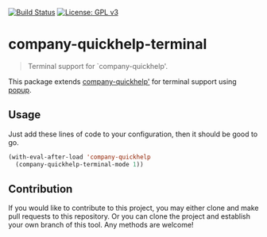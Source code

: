 [![Build Status](https://travis-ci.com/jcs090218/company-quickhelp-terminal.svg?branch=master)](https://travis-ci.com/jcs090218/company-quickhelp-terminal)
[![License: GPL v3](https://img.shields.io/badge/License-GPL%20v3-blue.svg)](https://www.gnu.org/licenses/gpl-3.0)


# company-quickhelp-terminal
> Terminal support for `company-quickhelp'.

This package extends [company-quickhelp'](https://github.com/expez/company-quickhelp)
for terminal support using [popup](https://github.com/auto-complete/popup-el).


## Usage

Just add these lines of code to your configuration, then it should be good to go.

```el
(with-eval-after-load 'company-quickhelp
  (company-quickhelp-terminal-mode 1))
```


## Contribution

If you would like to contribute to this project, you may either
clone and make pull requests to this repository. Or you can
clone the project and establish your own branch of this tool.
Any methods are welcome!
